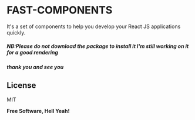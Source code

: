 # FAST-COMPONENTS

It's a set of components to help you develop your React JS applications quickly.

##### NB:Please do not download the package to install it I'm still working on it for a good rendering

##### thank you and see you

## License

MIT

**Free Software, Hell Yeah!**
